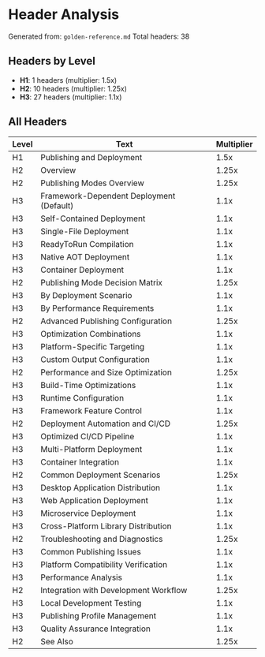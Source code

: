 # Header Analysis

Generated from: `golden-reference.md`
Total headers: 38

## Headers by Level

- **H1**: 1 headers (multiplier: 1.5x)
- **H2**: 10 headers (multiplier: 1.25x)
- **H3**: 27 headers (multiplier: 1.1x)

## All Headers

| Level | Text | Multiplier |
|-------|------|------------|
| H1 | Publishing and Deployment | 1.5x |
| H2 | Overview | 1.25x |
| H2 | Publishing Modes Overview | 1.25x |
| H3 | Framework-Dependent Deployment (Default) | 1.1x |
| H3 | Self-Contained Deployment | 1.1x |
| H3 | Single-File Deployment | 1.1x |
| H3 | ReadyToRun Compilation | 1.1x |
| H3 | Native AOT Deployment | 1.1x |
| H3 | Container Deployment | 1.1x |
| H2 | Publishing Mode Decision Matrix | 1.25x |
| H3 | By Deployment Scenario | 1.1x |
| H3 | By Performance Requirements | 1.1x |
| H2 | Advanced Publishing Configuration | 1.25x |
| H3 | Optimization Combinations | 1.1x |
| H3 | Platform-Specific Targeting | 1.1x |
| H3 | Custom Output Configuration | 1.1x |
| H2 | Performance and Size Optimization | 1.25x |
| H3 | Build-Time Optimizations | 1.1x |
| H3 | Runtime Configuration | 1.1x |
| H3 | Framework Feature Control | 1.1x |
| H2 | Deployment Automation and CI/CD | 1.25x |
| H3 | Optimized CI/CD Pipeline | 1.1x |
| H3 | Multi-Platform Deployment | 1.1x |
| H3 | Container Integration | 1.1x |
| H2 | Common Deployment Scenarios | 1.25x |
| H3 | Desktop Application Distribution | 1.1x |
| H3 | Web Application Deployment | 1.1x |
| H3 | Microservice Deployment | 1.1x |
| H3 | Cross-Platform Library Distribution | 1.1x |
| H2 | Troubleshooting and Diagnostics | 1.25x |
| H3 | Common Publishing Issues | 1.1x |
| H3 | Platform Compatibility Verification | 1.1x |
| H3 | Performance Analysis | 1.1x |
| H2 | Integration with Development Workflow | 1.25x |
| H3 | Local Development Testing | 1.1x |
| H3 | Publishing Profile Management | 1.1x |
| H3 | Quality Assurance Integration | 1.1x |
| H2 | See Also | 1.25x |
